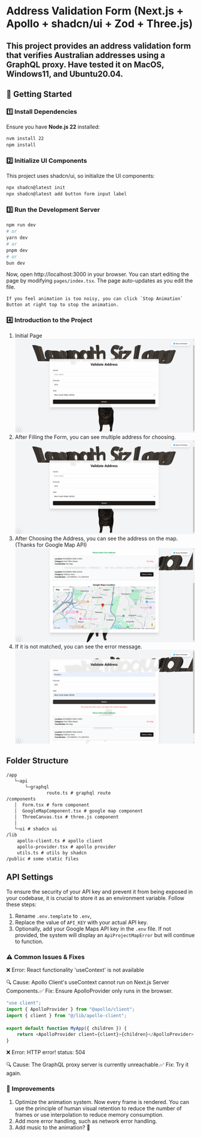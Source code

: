 # Address Validation Form (Next.js + Apollo + shadcn/ui + Zod + Three.js)

This project provides an address validation form that verifies Australian addresses using a GraphQL proxy.
Have tested it on MacOS, Windows11, and Ubuntu20.04.
---

## 🚀 Getting Started

### 1️⃣ Install Dependencies
Ensure you have **Node.js 22** installed:
```bash
nvm install 22
npm install
```
### 2️⃣ Initialize UI Components

This project uses shadcn/ui, so initialize the UI components:
```bash
npx shadcn@latest init
npx shadcn@latest add button form input label
```
### 3️⃣ Run the Development Server
```bash
npm run dev
# or
yarn dev
# or
pnpm dev
# or
bun dev
```

Now, open http://localhost:3000 in your browser. You can start editing the page by modifying `pages/index.tsx`. The page auto-updates as you edit the file.
    
    If you feel animation is too noisy, you can click `Stop Animation` Button at right top to stop the animation.

### 4️⃣ Introduction to the Project

1. Initial Page
![index0.png](public/index0.png)
2. After Filling the Form, you can see multiple address for choosing.
![index1.png](public/index1.png)
3. After Choosing the Address, you can see the address on the map.(Thanks for Google Map API)
![index2.png](public/index2.png)
4. If it is not matched, you can see the error message.
![indexError.png](public/indexError.png)



## Folder Structure
```text
/app
   └─api
       └─graphql
               route.ts # graphql route
/components
   │  Form.tsx # form component
   │  GoogleMapComponent.tsx # google map component
   │  ThreeCanvas.tsx # three.js component
   │
   └─ui # shadcn ui
/lib
    apollo-client.ts # apollo client
    apollo-provider.tsx # apollo provider
    utils.ts # utils by shadcn
/public # some static files
```


## API Settings
To ensure the security of your API key and prevent it from being exposed in your codebase, it is crucial to store it as an environment variable. Follow these steps:
1. Rename `.env.template` to `.env`, 
2. Replace the value of `API_KEY` with your actual API key. 
3. Optionally, add your Google Maps API key in the `.env` file. If not provided, the system will display an `ApiProjectMapError` but will continue to function.


### ⚠️ Common Issues & Fixes

❌ Error: React functionality 'useContext' is not available

🔍 Cause: Apollo Client's useContext cannot run on Next.js Server Components.✅ Fix: Ensure ApolloProvider only runs in the browser.
```typescript jsx
"use client";
import { ApolloProvider } from "@apollo/client";
import { client } from "@/lib/apollo-client";

export default function MyApp({ children }) {
    return <ApolloProvider client={client}>{children}</ApolloProvider>;
}
```

❌ Error: HTTP error! status: 504

🔍 Cause: The GraphQL proxy server is currently unreachable.✅ Fix: Try it again.

### 📌 Improvements
1. Optimize the animation system. Now every frame is rendered. You can use the principle of human visual retention to reduce the number of frames or use interpolation to reduce memory consumption.
2. Add more error handling, such as network error handling.
3. Add music to the animation? 🎵